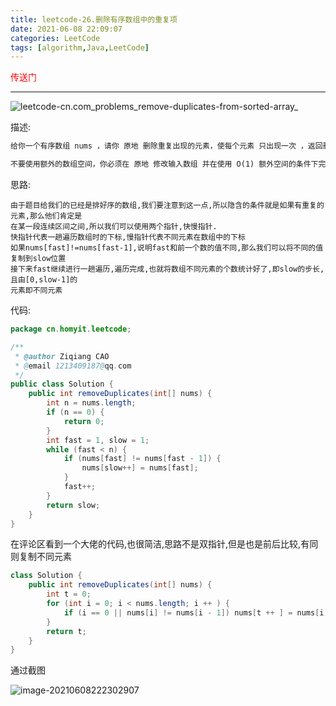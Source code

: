 ```yaml
---
title: leetcode-26.删除有序数组中的重复项
date: 2021-06-08 22:09:07
categories: LeetCode
tags: [algorithm,Java,LeetCode]
---
```


<a href="https://leetcode-cn.com/problems/remove-duplicates-from-sorted-array/" style="color:red;text-decoration:none">传送门</a>

<hr/>

![leetcode-cn.com_problems_remove-duplicates-from-sorted-array_](https://gitee.com/cao_ziqiang/img/raw/master/20210608222414.png)

描述:

```html
给你一个有序数组 nums ，请你 原地 删除重复出现的元素，使每个元素 只出现一次 ，返回删除后数组的新长度。

不要使用额外的数组空间，你必须在 原地 修改输入数组 并在使用 O(1) 额外空间的条件下完成。
```

思路:

```
由于题目给我们的已经是排好序的数组,我们要注意到这一点,所以隐含的条件就是如果有重复的元素,那么他们肯定是
在某一段连续区间之间,所以我们可以使用两个指针,快慢指针.
快指针代表一趟遍历数组时的下标,慢指针代表不同元素在数组中的下标
如果nums[fast]!=nums[fast-1],说明fast和前一个数的值不同,那么我们可以将不同的值复制到slow位置
接下来fast继续进行一趟遍历,遍历完成,也就将数组不同元素的个数统计好了,即slow的步长,且由[0,slow-1]的
元素即不同元素
```

代码:

```java
package cn.homyit.leetcode;

/**
 * @author Ziqiang CAO
 * @email 1213409187@qq.com
 */
public class Solution {
    public int removeDuplicates(int[] nums) {
        int n = nums.length;
        if (n == 0) {
            return 0;
        }
        int fast = 1, slow = 1;
        while (fast < n) {
            if (nums[fast] != nums[fast - 1]) {
                nums[slow++] = nums[fast];
            }
            fast++;
        }
        return slow;
    }
}
```

在评论区看到一个大佬的代码,也很简洁,思路不是双指针,但是也是前后比较,有同则复制不同元素

```java
class Solution {
    public int removeDuplicates(int[] nums) {
        int t = 0;
        for (int i = 0; i < nums.length; i ++ ) {
            if (i == 0 || nums[i] != nums[i - 1]) nums[t ++ ] = nums[i];
        }
        return t;
    }
}
```

通过截图

![image-20210608222302907](https://gitee.com/cao_ziqiang/img/raw/master/20210608222303.png)

